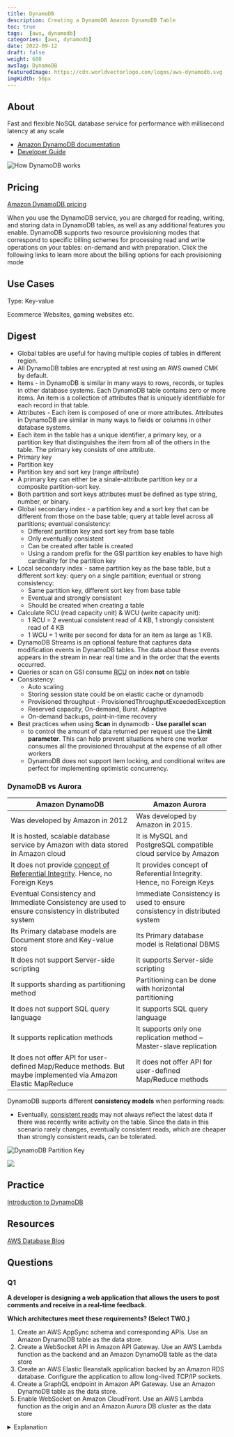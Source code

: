 ```yaml
---
title: DynamoDB
description: Creating a DynamoDB Amazon DynamoDB Table
toc: true
tags:  [aws, dynamodb]
categories: [aws, dynamodb]
date: 2022-09-12
draft: false
weight: 600
awsTag: DynamoDB
featuredImage: https://cdn.worldvectorlogo.com/logos/aws-dynamodb.svg
imgWidth: 50px
---
```


## About

Fast and flexible NoSQL database service for performance with millisecond latency at any scale

- [Amazon DynamoDB documentation](https://aws.amazon.com/dynamodb/)
- [Developer Guide](https://docs.aws.amazon.com/amazondynamodb/latest/developerguide/Introduction.html)

![How DynamoDB works](https://d1.awsstatic.com/product-page-diagram_Amazon-DynamoDBa.1f8742c44147f1aed11719df4a14ccdb0b13d9a3.png)

## Pricing

[Amazon DynamoDB pricing](https://aws.amazon.com/dynamodb/pricing/)

When you use the DynamoDB service, you are charged for reading, writing, and storing data in DynamoDB tables, as well as any additional features you enable. DynamoDB supports two resource provisioning modes that correspond to specific billing schemes for processing read and write operations on your tables: on-demand and with preparation. Click the following links to learn more about the billing options for each provisioning mode

## Use Cases

Type: Key-value

Ecommerce Websites, gaming websites etc.


## Digest

- Global tables are useful for having multiple copies of tables in different region.
- All DynamoDB tables are encrypted at rest using an AWS owned CMK by default.
- Items - in DynamoDB is similar in many ways to rows, records, or tuples in other database systems. Each DynamoDB table contains zero or more items. An item is a collection of attributes that is uniquely identifiable for each record in that table.
- Attributes - Each item is composed of one or more attributes. Attributes in DynamoDB are similar in many ways to fields or columns in other database systems.
- Each item in the table has a unique identifier, a primary key, or a partition key that distinguishes the item from all of the others in the table. The primary key consists of one attribute.
- Primary key
- Partition key
- Partition key and sort key (range attribute)
- A primary key can either be a sinale-attribute partition key or a composite partition-sort key.
- Both partition and sort keys attributes must be defined as type string, number, or binary.
- Global secondary index - a partition key and a sort key that can be different from those on the base table; query at table level across all partitions; eventual consistency:
  - Different partition key and sort key from base table
  - Only eventually consistent
  - Can be created after table is created
  - Using a random prefix for the GSI partition key enables to have high cardinality for the partition key
- Local secondary index - same partition key as the base table, but a different sort key: query on a single partition; eventual or strong consistency:
  - Same partition key, different sort key from base table
  - Eventual and strongly consistent
  - Should be created when creating a table
- Calculate RCU (read capacity unit) & WCU (write capacity unit):
    - 1 RCU = 2 eventual consistent read of 4 KB, 1 strongly consistent read of 4 KB
    - 1 WCU = 1 write per second for data for an item as large as 1 KB.
- DynamoDB Streams is an optional feature that captures data modification events in DynamoDB tables. The data about these events appears in the stream in near real time and in the order that the events occurred.
- Queries or scan on GSI consume [RCU](https://aws.amazon.com/dynamodb/pricing/provisioned/) on index **not** on table
- Consistency:
  - Auto scaling
  - Storing session state could be on elastic cache or dynamodb
  - Provisioned throughput - ProvisionedThroughputExceededException
  - Reserved capacity, On-demand, Burst. Adaptive
  - On-demand backups, point-in-time recovery
- Best practices when using **Scan** in dynamodb - **Use parallel scan** 
  - to control the amount of data returned per request use the **Limit parameter**. This can help prevent situations where one worker consumes all the provisioned throuahput at the expense of all other workers
  - DynamoDB does not support item locking, and conditional writes are perfect for implementing optimistic concurrency.


### DynamoDB vs Aurora

 | Amazon DynamoDB                                                                                                                                                | Amazon Aurora                                                             |
 | -------------------------------------------------------------------------------------------------------------------------------------------------------------- | ------------------------------------------------------------------------- |
 | Was developed by Amazon in 2012                                                                                                                                | Was developed by Amazon in 2015.                                          |
 | It is hosted, scalable database service by Amazon with data stored in Amazon cloud                                                                             | It is MySQL and PostgreSQL compatible cloud service by Amazon             |
 | It does not provide [concept of Referential Integrity](https://www.ibm.com/docs/en/informix-servers/14.10?topic=integrity-referential). Hence, no Foreign Keys | It provides concept of Referential Integrity. Hence, no Foreign Keys      |
 | Eventual Consistency and Immediate Consistency are used to ensure consistency in distributed system                                                            | Immediate Consistency is used to ensure consistency in distributed system |
 | Its Primary database models are Document store and Key-value store                                                                                             | Its Primary database model is Relational DBMS                             |
 | It does not support Server-side scripting                                                                                                                      | It supports Server-side scripting                                         |
 | It supports sharding as partitioning method                                                                                                                    | Partitioning can be done with horizontal partitioning                     |
 | It does not support SQL query language                                                                                                                         | It supports SQL query language                                            |
 | It supports replication methods                                                                                                                                | It supports only one replication method – Master-slave replication        |
 | It does not offer API for user-defined Map/Reduce methods. But maybe implemented via Amazon Elastic MapReduce                                                  | It does not offer API for user-defined Map/Reduce methods                 |


DynamoDB supports different **consistency models** when performing reads:

- Eventually, [consistent reads](https://docs.aws.amazon.com/amazondynamodb/latest/developerguide/HowItWorks.ReadConsistency.html) may not always reflect the latest data if there was recently write activity on the table. Since the data in this scenario rarely changes, eventually consistent reads, which are cheaper than strongly consistent reads, can be tolerated. 

![DynamoDB Partition Key](https://d2908q01vomqb2.cloudfront.net/887309d048beef83ad3eabf2a79a64a389ab1c9f/2018/09/10/dynamodb-partition-key-1.gif)

![](https://d2908q01vomqb2.cloudfront.net/887309d048beef83ad3eabf2a79a64a389ab1c9f/2018/09/10/dynamodb-partition-key-2.gif)

## Practice

[Introduction to DynamoDB](introduction-dynamodb)

## Resources

[AWS Database Blog](https://aws.amazon.com/blogs/database/category/database/amazon-dynamodb/)

## Questions

### Q1

**A developer is designing a web application that allows the users to post comments and receive in a real-time feedback.**

**Which architectures meet these requirements? (Select TWO.)**

1. Create an AWS AppSync schema and corresponding APIs. Use an Amazon DynamoDB table as the data store.
2. Create a WebSocket API in Amazon API Gateway. Use an AWS Lambda function as the backend and an Amazon DynamoDB table as the data store
3. Create an AWS Elastic Beanstalk application backed by an Amazon RDS database. Configure the application to allow long-lived TCP/IP sockets.
4. Create a GraphQL endpoint in Amazon API Gateway. Use an Amazon DynamoDB table as the data store.
5. Enable WebSocket on Amazon CloudFront. Use an AWS Lambda function as the origin and an Amazon Aurora DB cluster as the data store

<details>
<summary>Explanation</summary>
<div>

[AWS AppSync](https://aws.amazon.com/appsync/) simplifies application development by letting users create a flexible API to securely access, manipulate, and combine data from one or more data sources. AWS AppSync is a managed service that uses GraphQL to make it easy for applications to get the exact data they need. 

AWS AppSync allows users to build scalable applications, including those requiring [real-time updates](https://docs.aws.amazon.com/appsync/latest/devguide/real-time-data.html), on a range of data sources, including Amazon DynamoDB. In [Amazon API Gateway](../api-gateway), users can [create a WebSocket API](https://docs.aws.amazon.com/apigateway/latest/developerguide/apigateway-websocket-api.html) as a stateful frontend for an AWS service (such as AWS Lambda or DynamoDB) or for an HTTP endpoint. 

The WebSocket API invokes the backend based on the content of the messages it receives from client applications. Unlike a REST API, which receives and responds to requests, a WebSocket API supports two-way communication between client applications and the backend.

<mark style="color:white">1, 2</mark> 

</div>
</details>